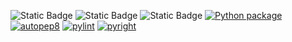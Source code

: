 ![Static Badge](https://img.shields.io/badge/Language-python-blue)
![Static Badge](https://img.shields.io/badge/License-MIT-green)
![Static Badge](https://img.shields.io/badge/Platform-Linux-red)
[![Python package](https://github.com/CSC-510-Group75/HW1/actions/workflows/pytest.yml/badge.svg)](https://github.com/CSC-510-Group75/HW1/actions/workflows/pytest.yml)
[![autopep8](https://github.com/CSC-510-Group75/HW1/actions/workflows/autopep8.yml/badge.svg)](https://github.com/CSC-510-Group75/HW1/actions/workflows/autopep8.yml)
[![pylint](https://github.com/CSC-510-Group75/HW1/actions/workflows/pylint.yml/badge.svg)](https://github.com/CSC-510-Group75/HW1/actions/workflows/pylint.yml)
[![pyright](https://github.com/CSC-510-Group75/HW1/actions/workflows/pyright.yml/badge.svg)](https://github.com/CSC-510-Group75/HW1/actions/workflows/pyright.yml)
